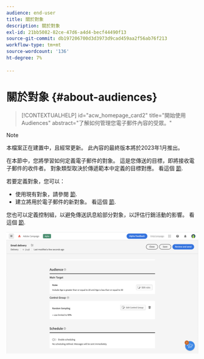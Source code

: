 ```yaml
---
audience: end-user
title: 關於對象
description: 關於對象
exl-id: 21bb5082-82ce-47d6-a4d4-becf44490f13
source-git-commit: db197206700d3d3973d9cad459aa2f56ab76f213
workflow-type: tm+mt
source-wordcount: '136'
ht-degree: 7%

---
```


# 關於對象 {#about-audiences}

>[!CONTEXTUALHELP]
>id="acw_homepage_card2"
>title="開始使用 Audiences"
>abstract="了解如何管理您電子郵件內容的受眾。"

>[!NOTE]
>
>本檔案正在建置中，且經常更新。 此內容的最終版本將於2023年1月推出。

<!--
Audience only created for the delivery, not available later-->


<!--
Three ways:
* existing audience

Campaign or AEP Audiences

* create new on the fly

query like AEP segment builder (same component with campaign data)

* import from file

show use case with a new audience creation (or import from file?)

control groups like acc: exract, random, based on attribute
-->

在本節中，您將學習如何定義電子郵件的對象。 這是您傳送的目標，即將接收電子郵件的收件者。 對象類型取決於傳遞範本中定義的目標對應。 看這個 [節](../email/create-email.md).

若要定義對象，您可以：

* 使用現有對象，請參閱 [節](add-audience.md).
* 建立將用於電子郵件的新對象。 看這個 [節](segment-builder.md).

您也可以定義控制組，以避免傳送訊息給部分對象，以評估行銷活動的影響。 看這個 [節](control-group.md).

![](assets/about-audience.png)
